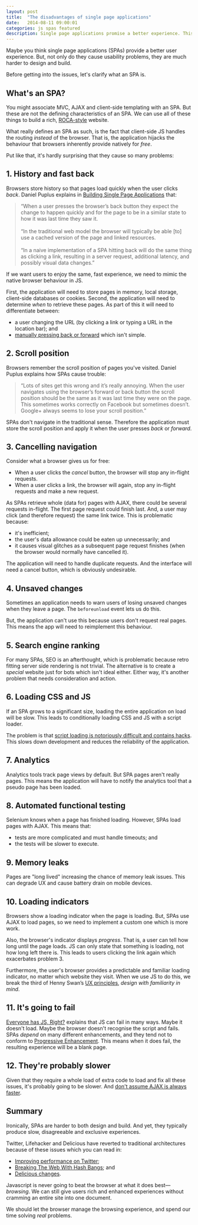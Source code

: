 ```yaml
---
layout: post
title:  "The disadvantages of single page applications"
date:   2014-08-11 09:00:01
categories: js spas featured
description: Single page applications promise a better experience. This is rarely the case. Find out why in this article.
---
```


Maybe you think single page applications (SPAs) provide a better user experience. But, not only do they cause usability problems, they are much harder to design and build.

Before getting into the issues, let's clarify what an SPA is.

## What's an SPA?

You might associate MVC, AJAX and client-side templating with an SPA. But these are not the defining characteristics of an SPA. We can use all of these things to build a rich, [ROCA-style](http://roca-style.org/) website.

What really defines an SPA as such, is the fact that client-side JS handles the routing *instead* of the browser. That is, the application hijacks the behaviour that browsers inherently provide natively for *free*.

Put like that, it's hardly surprising that they cause so many problems:

## 1. History and fast back

Browsers store history so that pages load quickly when the user clicks *back*. Daniel Puplus explains in [Building Single Page Applications](https://medium.com/joys-of-javascript/4353246f4480) that:

> &ldquo;When a user presses the browser’s back button they expect the change to happen quickly and for the page to be in a similar state to how it was last time they saw it.<br><br>
> &ldquo;In the traditional web model the browser will typically be able [to] use a cached version of the page and linked resources.<br><br>
> &ldquo;In a naive implementation of a SPA hitting back will do the same thing as clicking a link, resulting in a server request, additional latency, and possibly visual data changes.&rdquo;

If we want users to enjoy the same, fast experience, we need to mimic the native browser behaviour in JS. 

First, the application will need to store pages in memory, local storage, client-side databases or cookies. Second, the application will need to determine *when* to retrieve these pages. As part of this it will need to differentiate between:

* a user changing the URL (by clicking a link or typing a URL in the location bar); and
* [manually pressing back or forward](http://stackoverflow.com/questions/2008806/how-to-detect-if-the-user-clicked-the-back-button) which isn't simple.

## 2. Scroll position

Browsers remember the scroll position of pages you've visited. Daniel Puplus explains how SPAs cause trouble:

> &ldquo;Lots of sites get this wrong and it’s really annoying. When the user navigates using the browser’s forward or back button the scroll position should be the same as it was last time they were on the page. This sometimes works correctly on Facebook but sometimes doesn’t. Google+ always seems to lose your scroll position.&rdquo;

SPAs don't navigate in the traditional sense. Therefore the application must store the scroll position and apply it when the user presses *back* or *forward*.

## 3. Cancelling navigation

Consider what a browser gives us for free:

* When a user clicks the *cancel* button, the browser will stop any in-flight requests.
* When a user clicks a link, the browser will again, stop any in-flight requests and make a new request.

As SPAs retrieve whole (data for) pages with AJAX, there could be several requests in-flight. The first page request could finish last. And, a user may click (and therefore request) the same link twice. This is problematic because:

- it's inefficient;
- the user's data allowance could be eaten up unnecessarily; and
- it causes visual glitches as a subsequent page request finishes (when the browser would normally have cancelled it).

The application will need to handle duplicate requests. And the interface will need a cancel button, which is obviously undesirable.

## 4. Unsaved changes

Sometimes an application needs to warn users of losing unsaved changes when they leave a page. The `beforeunload` event lets us do this.

But, the application can't use this because users don't request real pages. This means the app will need to reimplement this behaviour.

## 5. Search engine ranking

For many SPAs, SEO is an afterthought, which is problematic because retro fitting server side rendering is not trivial. The alternative is to create a *special* website just for bots which isn't ideal either. Either way, it's another problem that needs consideration and action.

## 6. Loading CSS and JS

If an SPA grows to a significant size, loading the entire application on load will be slow. This leads to conditionally loading CSS and JS with a script loader.

The problem is that [script loading is notoriously difficult and contains hacks](http://blog.getify.com/labjs-script-loading-the-way-it-should-be/). This slows down development and reduces the reliability of the application.

## 7. Analytics

Analytics tools track page views by default. But SPA pages aren't really pages. This means the application will have to notify the analytics tool that a pseudo page has been loaded.

## 8. Automated functional testing

Selenium knows when a page has finished loading. However, SPAs load pages with AJAX. This means that:

* tests are more complicated and must handle timeouts; and
* the tests will be slower to execute.

## 9. Memory leaks

Pages are "long lived" increasing the chance of memory leak issues. This can degrade UX and cause battery drain on mobile devices.

## 10. Loading indicators

Browsers show a loading indicator when the page is loading. But, SPAs use AJAX to load pages, so we need to implement a custom one which is more work.

Also, the browser's indicator displays *progress*. That is, a user can tell how long until the page loads. JS can only state that something is loading, not how long left there is. This leads to users clicking the link again which exacerbates problem 3.

Furthermore, the user's browser provides a predictable and familiar loading indicator, no matter which website they visit. When we use JS to do this, we break the third of Henny Swan’s [UX principles](https://www.smashingmagazine.com/2015/02/bbc-iplayer-accessibility-case-study/#ux-principles), *design with familiarity in mind*.

## 11. It's going to fail

[Everyone has JS, Right?](http://kryogenix.org/code/browser/everyonehasjs.html) explains that JS can fail in many ways. Maybe it doesn't load. Maybe the browser doesn't recognise the script and fails. SPAs *depend* on many different enhancements, and they tend not to conform to [Progressive Enhancement](/articles/progressively-enhanced-javascript/). This means when it does fail, the resulting experience will be a blank page.

## 12. They're probably slower

Given that they require a whole load of extra code to load and fix all these issues, it's probably going to be slower. And [don't assume AJAX is always faster](/articles/designing-for-actual-performance/).

## Summary

Ironically, SPAs are harder to both design and build. And yet, they typically produce slow, disagreeable and exclusive experiences.

Twitter, Lifehacker and Delicious have reverted to traditional architectures because of these issues which you can read in:

- [Improving performance on Twitter](https://blog.twitter.com/2012/improving-performance-on-twittercom);
- [Breaking The Web With Hash Bangs](http://isolani.co.uk/blog/javascript/BreakingTheWebWithHashBangs); and
- [Delicious changes](http://blog.del.icio.us/?p=1174).

Javascript is never going to beat the browser at what it does best&mdash;*browsing*. We can still give users rich and enhanced experiences without cramming an entire site into one document.

We should let the browser manage the browsing experience, and spend our time solving *real* problems.